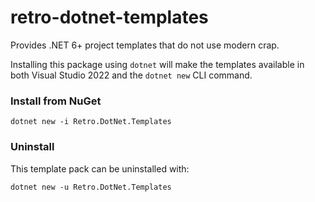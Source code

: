 # retro-dotnet-templates

Provides .NET 6+ project templates that do not use modern crap.

Installing this package using `dotnet` will make the templates available in both Visual Studio 2022 and the `dotnet new` CLI command.

### Install from NuGet

`dotnet new -i Retro.DotNet.Templates`

### Uninstall

This template pack can be uninstalled with:

`dotnet new -u Retro.DotNet.Templates`
